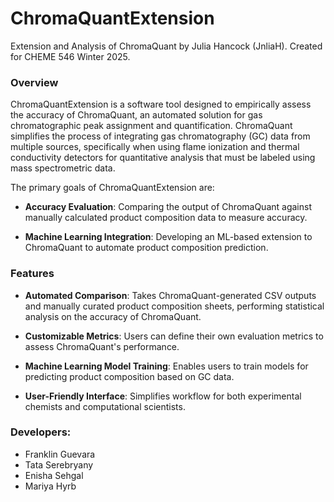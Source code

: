 # ChromaQuantExtension
Extension and Analysis of ChromaQuant by Julia Hancock (JnliaH). Created for CHEME 546 Winter 2025. 

### Overview

ChromaQuantExtension is a software tool designed to empirically assess the accuracy of ChromaQuant, an automated solution for gas chromatographic peak assignment and quantification. ChromaQuant simplifies the process of integrating gas chromatography (GC) data from multiple sources, specifically when using flame ionization and thermal conductivity detectors for quantitative analysis that must be labeled using mass spectrometric data.

The primary goals of ChromaQuantExtension are:

- **Accuracy Evaluation**: Comparing the output of ChromaQuant against manually calculated product composition data to measure accuracy.

- **Machine Learning Integration**: Developing an ML-based extension to ChromaQuant to automate product composition prediction.

### Features

- **Automated Comparison**: Takes ChromaQuant-generated CSV outputs and manually curated product composition sheets, performing statistical analysis on the accuracy of ChromaQuant.

- **Customizable Metrics**: Users can define their own evaluation metrics to assess ChromaQuant's performance.

- **Machine Learning Model Training**: Enables users to train models for predicting product composition based on GC data.

- **User-Friendly Interface**: Simplifies workflow for both experimental chemists and computational scientists.

### Developers:
- Franklin Guevara 
- Tata Serebryany
- Enisha Sehgal
- Mariya Hyrb
